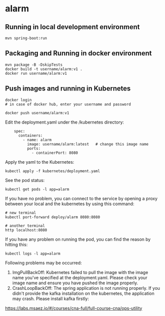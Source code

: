 # alarm

## Running in local development environment

```
mvn spring-boot:run
```

## Packaging and Running in docker environment

```
mvn package -B -DskipTests
docker build -t username/alarm:v1 .
docker run username/alarm:v1
```

## Push images and running in Kubernetes

```
docker login 
# in case of docker hub, enter your username and password

docker push username/alarm:v1
```

Edit the deployment.yaml under the /kubernetes directory:
```
    spec:
      containers:
        - name: alarm
          image: username/alarm:latest   # change this image name
          ports:
            - containerPort: 8080

```

Apply the yaml to the Kubernetes:
```
kubectl apply -f kubernetes/deployment.yaml
```

See the pod status:
```
kubectl get pods -l app=alarm
```

If you have no problem, you can connect to the service by opening a proxy between your local and the kubernetes by using this command:
```
# new terminal
kubectl port-forward deploy/alarm 8080:8080

# another terminal
http localhost:8080
```

If you have any problem on running the pod, you can find the reason by hitting this:
```
kubectl logs -l app=alarm
```

Following problems may be occurred:

1. ImgPullBackOff:  Kubernetes failed to pull the image with the image name you've specified at the deployment.yaml. Please check your image name and ensure you have pushed the image properly.
1. CrashLoopBackOff: The spring application is not running properly. If you didn't provide the kafka installation on the kubernetes, the application may crash. Please install kafka firstly:

https://labs.msaez.io/#/courses/cna-full/full-course-cna/ops-utility

